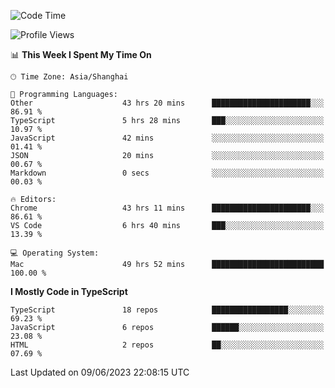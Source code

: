 <!--START_SECTION:waka-->
![Code Time](http://img.shields.io/badge/Code%20Time-4%2C646%20hrs%2022%20mins-blue)

![Profile Views](http://img.shields.io/badge/Profile%20Views-4-blue)

📊 **This Week I Spent My Time On** 

```text
🕑︎ Time Zone: Asia/Shanghai

💬 Programming Languages: 
Other                    43 hrs 20 mins      ██████████████████████░░░   86.91 % 
TypeScript               5 hrs 28 mins       ███░░░░░░░░░░░░░░░░░░░░░░   10.97 % 
JavaScript               42 mins             ░░░░░░░░░░░░░░░░░░░░░░░░░   01.41 % 
JSON                     20 mins             ░░░░░░░░░░░░░░░░░░░░░░░░░   00.67 % 
Markdown                 0 secs              ░░░░░░░░░░░░░░░░░░░░░░░░░   00.03 % 

🔥 Editors: 
Chrome                   43 hrs 11 mins      ██████████████████████░░░   86.61 % 
VS Code                  6 hrs 40 mins       ███░░░░░░░░░░░░░░░░░░░░░░   13.39 % 

💻 Operating System: 
Mac                      49 hrs 52 mins      █████████████████████████   100.00 % 
```

**I Mostly Code in TypeScript** 

```text
TypeScript               18 repos            █████████████████░░░░░░░░   69.23 % 
JavaScript               6 repos             ██████░░░░░░░░░░░░░░░░░░░   23.08 % 
HTML                     2 repos             ██░░░░░░░░░░░░░░░░░░░░░░░   07.69 % 
```




 Last Updated on 09/06/2023 22:08:15 UTC
<!--END_SECTION:waka-->
